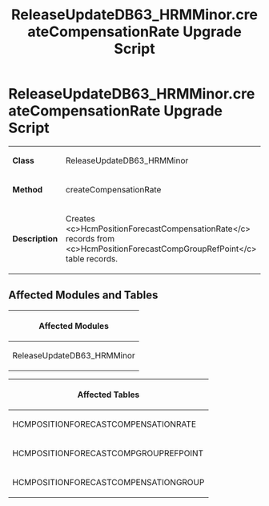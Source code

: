 ﻿---
title: ReleaseUpdateDB63_HRMMinor.createCompensationRate Upgrade Script
TOCTitle: ReleaseUpdateDB63_HRMMinor.createCompensationRate Upgrade Script
ms:assetid: 71585f5c-f577-6631-0c4a-dd1cd67d10f1
ms:mtpsurl: https://msdn.microsoft.com/en-us/library/Dn702760(v=AX.60)
ms:contentKeyID: 65236216
ms.date: 05/18/2015
mtps_version: v=AX.60
---

# ReleaseUpdateDB63\_HRMMinor.createCompensationRate Upgrade Script 


<table>
<colgroup>
<col style="width: 50%" />
<col style="width: 50%" />
</colgroup>
<tbody>
<tr class="odd">
<td><p><strong>Class</strong></p></td>
<td><p>ReleaseUpdateDB63_HRMMinor</p></td>
</tr>
<tr class="even">
<td><p><strong>Method</strong></p></td>
<td><p>createCompensationRate</p></td>
</tr>
<tr class="odd">
<td><p><strong>Description</strong></p></td>
<td><p>Creates &lt;c&gt;HcmPositionForecastCompensationRate&lt;/c&gt; records from &lt;c&gt;HcmPositionForecastCompGroupRefPoint&lt;/c&gt; table records.</p></td>
</tr>
</tbody>
</table>


## Affected Modules and Tables

<table>
<colgroup>
<col style="width: 100%" />
</colgroup>
<thead>
<tr class="header">
<th><p>Affected Modules</p></th>
</tr>
</thead>
<tbody>
<tr class="odd">
<td><p>ReleaseUpdateDB63_HRMMinor</p></td>
</tr>
</tbody>
</table>


<table>
<colgroup>
<col style="width: 100%" />
</colgroup>
<thead>
<tr class="header">
<th><p>Affected Tables</p></th>
</tr>
</thead>
<tbody>
<tr class="odd">
<td><p>HCMPOSITIONFORECASTCOMPENSATIONRATE</p></td>
</tr>
<tr class="even">
<td><p>HCMPOSITIONFORECASTCOMPGROUPREFPOINT</p></td>
</tr>
<tr class="odd">
<td><p>HCMPOSITIONFORECASTCOMPENSATIONGROUP</p></td>
</tr>
</tbody>
</table>

  


